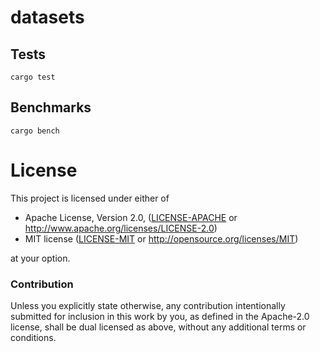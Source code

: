 # datasets

## Tests

```
cargo test
```

## Benchmarks

```
cargo bench
```

# License

This project is licensed under either of

 * Apache License, Version 2.0, ([LICENSE-APACHE](LICENSE-APACHE) or
   http://www.apache.org/licenses/LICENSE-2.0)
 * MIT license ([LICENSE-MIT](LICENSE-MIT) or
   http://opensource.org/licenses/MIT)

at your option.

### Contribution

Unless you explicitly state otherwise, any contribution intentionally submitted for inclusion in this work by you, as defined in the Apache-2.0 license, shall be dual licensed as above, without any additional terms or conditions.
